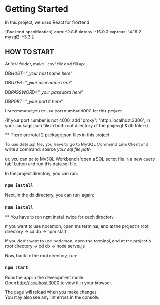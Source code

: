# Getting Started

In this project, we used React for frontend

{Backend specification}
cors: ^2.8.5
dotenv: ^16.0.3
express: ^4.18.2
mysql2: ^3.3.2

## HOW TO START

At 'db' folder, make '.env' file and fill up:

DB*HOST="\_your host name here*"

DB*USER="\_your user name here*"

DB*PASSWORD="\_your password here*"

DB*PORT="\_your port # here*"

I recommend you to use port number 4000 for this project.

{If your port number is not 4000,
add "proxy": "http://localhost:3306",
in your package.json file in both
root directory of the projecgt & db folder}

\*\* There are total 2 package.json files in this project

To use data.sql file, you have to go to MySQL Command Line Client and write a command:
source _your sql file path_

or, you can go to MySQL Workbench 
'open a SQL script file in a new query tab' button
and run this data.sql file.

In the project directory, you can run:

### `npm install`

Next, in the db directory, you can run, again:

### `npm install`

\*\* You have to run npm install twice for each directory

If you want to use nodemon,
open the terminal, and at the project's root directory -> cd db -> npm start

If you don't want to use nodemon,
open the terminal, and at the project's root directory -> cd db -> node server.js

Now, back to the root directory, run:

### `npm start`

Runs the app in the development mode.\
Open [http://localhost:3000](http://localhost:3000) to view it in your browser.

The page will reload when you make changes.\
You may also see any lint errors in the console.
